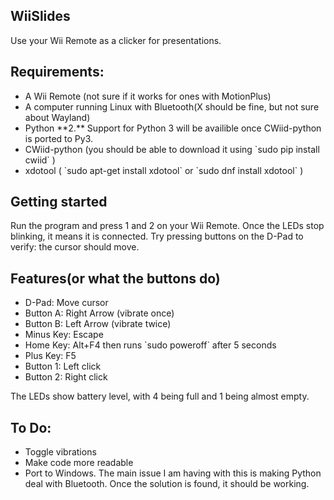 ## WiiSlides
Use your Wii Remote as a clicker for presentations.

<h2>Requirements: </h2>
<ul>
	<li> A Wii Remote (not sure if it works for ones with MotionPlus)
	<li> A computer running Linux with Bluetooth(X should be fine, but not sure about Wayland)
	<li> Python **2.** Support for Python 3 will be availible once CWiid-python is ported to Py3.
	<li> CWiid-python (you should be able to download it using `sudo pip install cwiid` )
	<li> xdotool ( `sudo apt-get install xdotool` or `sudo dnf install xdotool` )
</ul>

<h2>Getting started</h2>

Run the program and press 1 and 2 on your Wii Remote. Once the LEDs stop blinking, it means it is connected. Try pressing buttons on the D-Pad to verify: the cursor should move.

<h2>Features(or what the buttons do)</h2>
<ul>
	<li>D-Pad: Move cursor
	<li>Button A: Right Arrow (vibrate once)
	<li>Button B: Left Arrow (vibrate twice)
	<li>Minus Key: Escape
	<li>Home Key: Alt+F4 then runs `sudo poweroff` after 5 seconds
	<li>Plus Key: F5
	<li>Button 1: Left click
	<li>Button 2: Right click
</ul>

The LEDs show battery level, with 4 being full and 1 being almost empty.


<h2> To Do: </h2>
<ul>
	<li> Toggle vibrations
	<li> Make code more readable
	<li> Port to Windows. The main issue I am having with this is making Python deal with Bluetooth. Once the solution is found, it should be working.
</ul>
